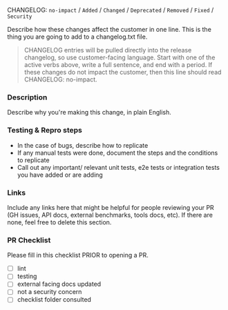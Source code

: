 CHANGELOG: `no-impact` / `Added` / `Changed` / `Deprecated` / `Removed` / `Fixed` / `Security`

Describe how these changes affect the customer in one line. This is the thing you are going to add to a changelog.txt file.

> CHANGELOG entries will be pulled directly into the release changelog, so use
customer-facing language. Start with one of the active verbs above,
write a full sentence, and end with a period. If these changes do not
impact the customer, then this line should read CHANGELOG: no-impact.

### Description
Describe why you're making this change, in plain English.

### Testing & Repro steps
* In the case of bugs, describe how to replicate
* If any manual tests were done, document the steps and the conditions to replicate
* Call out any important/ relevant unit tests, e2e tests or integration tests you have added or are adding

### Links
Include any links here that might be helpful for people reviewing your PR (GH issues, API docs, external benchmarks, tools docs, etc). If there are none, feel free to delete this section.

### PR Checklist

Please fill in this checklist PRIOR to opening a PR.

* [ ] lint
* [ ] testing
* [ ] external facing docs updated
* [ ] not a security concern
* [ ] checklist folder consulted
